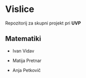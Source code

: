 # Vislice
Repozitorij za skupni projekt pri **UVP**

## Matematiki

- Ivan Vidav

- Matija Pretnar

- Anja Petkovič